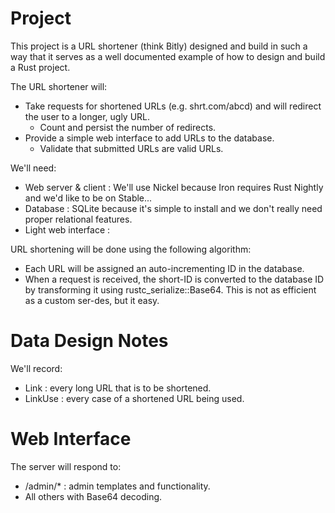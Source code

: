 
# Project

This project is a URL shortener (think Bitly) designed and build in such a
way that it serves as a well documented example of how to design and
build a Rust project.

The URL shortener will:

* Take requests for shortened URLs (e.g. shrt.com/abcd)
and will redirect the user to a longer, ugly URL.
  * Count and persist the number of redirects.
* Provide a simple web interface to add URLs to the database.
  * Validate that submitted URLs are valid URLs.

We'll need:

* Web server & client : We'll use Nickel because Iron requires Rust Nightly
  and we'd like to be on Stable...
* Database : SQLite because it's simple to install and we don't really need
  proper relational features.
* Light web interface : 

URL shortening will be done using the following algorithm:

* Each URL will be assigned an auto-incrementing ID in the database.
* When a request is received, the short-ID is converted to the database
  ID by transforming it using rustc\_serialize::Base64.  This is not
  as efficient as a custom ser-des, but it easy.

# Data Design Notes

We'll record:

* Link : every long URL that is to be shortened.
* LinkUse : every case of a shortened URL being used.

# Web Interface

The server will respond to:
* /admin/\* : admin templates and functionality.
* All others with Base64 decoding.

# 
